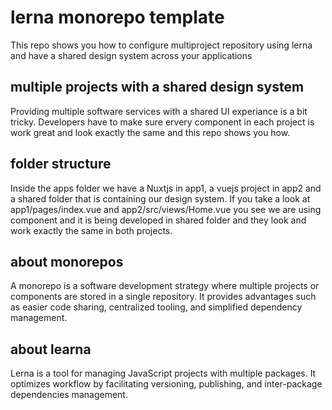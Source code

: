 # lerna monorepo template

This repo shows you how to configure multiproject repository using lerna and have a shared design system across your applications

## multiple projects with a shared design system
Providing multiple software services with a shared UI experiance is a bit tricky. Developers have to make sure ervery component in each project is work great and look exactly the same and this repo shows you how.


## folder structure
Inside the apps folder we have a Nuxtjs in app1, a vuejs project in app2 and a shared folder that is containing our design system.
If you take a look at app1/pages/index.vue and app2/src/views/Home.vue you see we are using <connect-btn> component and it is being developed
in shared folder and they look and work exactly the same in both projects.

## about monorepos
A monorepo is a software development strategy where multiple projects or components are stored in a single repository. It provides advantages such as easier code sharing, centralized tooling, and simplified dependency management.

## about learna
Lerna is a tool for managing JavaScript projects with multiple packages. It optimizes workflow by facilitating versioning, publishing, and inter-package dependencies management.

